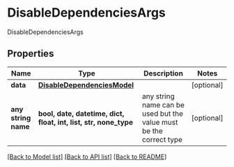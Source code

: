 # DisableDependenciesArgs

DisableDependenciesArgs

## Properties
Name | Type | Description | Notes
------------ | ------------- | ------------- | -------------
**data** | [**DisableDependenciesModel**](DisableDependenciesModel.md) |  | [optional] 
**any string name** | **bool, date, datetime, dict, float, int, list, str, none_type** | any string name can be used but the value must be the correct type | [optional]

[[Back to Model list]](../README.md#documentation-for-models) [[Back to API list]](../README.md#documentation-for-api-endpoints) [[Back to README]](../README.md)


